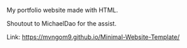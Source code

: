 My portfolio website made with HTML.

Shoutout to MichaelDao for the assist.

Link: https://mvngom9.github.io/Minimal-Website-Template/
